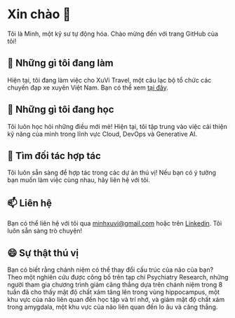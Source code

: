 # Xin chào 👋

Tôi là Minh, một kỹ sư tự động hóa. Chào mừng đến với trang GitHub của tôi!

## 🔭 Những gì tôi đang làm

Hiện tại, tôi đang làm việc cho XuVi Travel, một câu lạc bộ tổ chức các chuyến đạp xe xuyên Việt Nam. Bạn có thể xem [tại đây](https://github.com/xuvitravel).

## 🌱 Những gì tôi đang học

Tôi luôn học hỏi những điều mới mẻ! Hiện tại, tôi tập trung vào việc cải thiện kỹ năng của mình trong lĩnh vực Cloud, DevOps và Generative AI.

## 👯 Tìm đối tác hợp tác

Tôi luôn sẵn sàng để hợp tác trong các dự án thú vị! Nếu bạn có ý tưởng bạn muốn làm việc cùng nhau, hãy liên hệ với tôi.

## 📫 Liên hệ

Bạn có thể liên hệ với tôi qua minhxuvi@gmail.com hoặc trên [Linkedin](https://linkedin.com/in/minhxuvi). Tôi luôn sẵn sàng trò chuyện!

## 😄 Sự thật thú vị

Bạn có biết rằng chánh niệm có thể thay đổi cấu trúc của não của bạn? Theo một nghiên cứu được công bố trên tạp chí Psychiatry Research, những người tham gia chương trình giảm căng thẳng dựa trên chánh niệm trong 8 tuần đã cho thấy mật độ chất xám tăng lên trong vùng hippocampus, một khu vực của não liên quan đến học tập và trí nhớ, và giảm mật độ chất xám trong amygdala, một khu vực của não liên quan đến lo âu và căng thẳng.

<!-- 
## ⚡ Thống kê nhanh

![Thống kê GitHub của Minh](https://github-readme-stats.vercel.app/api?username=minhxuvi&show_icons=true&theme=radical)
 -->
